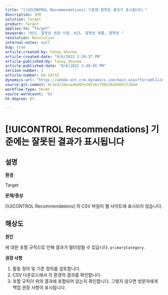 ```yaml
---
title: "[!UICONTROL Recommendations] 기준에 잘못된 결과가 표시됩니다."
description: 설명
solution: Target
product: Target
applies-to: "Target"
keywords: "KCS, 잘못된 권장 사항, KCS, 잘못된 제품, 잘못된 "
resolution: Resolution
internal-notes: null
bug: true
article-created-by: Tanay Sharma .
article-created-date: "9/6/2022 2:39:37 PM"
article-published-by: Tanay Sharma .
article-published-date: "9/6/2022 2:48:45 PM"
version-number: 3
article-number: KA-14732
dynamics-url: "https://adobe-ent.crm.dynamics.com/main.aspx?forceUCI=1&pagetype=entityrecord&etn=knowledgearticle&id=43ddcfba-f12d-ed11-9db1-002248086735"
source-git-commit: 0c3e421beca46d9fe1952b1f98538a50697216a0
workflow-type: tm+mt
source-wordcount: '91'
ht-degree: 6%

---
```


# [!UICONTROL Recommendations] 기준에는 잘못된 결과가 표시됩니다

## 설명


<b>환경</b>

Target



<b>문제/증상</b>

[!UICONTROL Recommendations] 의 CSV 파일이 웹 사이트에 표시되지 않습니다.


## 해상도


<b>원인</b>

에 대한 포함 규칙으로 인해 결과가 필터링될 수 있습니다. `primaryCategory`.



<b>권장 사항</b>

1. 활동 정의 및 기준 정의를 검토합니다.
2. CSV 다운로드에서 각 환경의 결과를 확인합니다.
3. 포함 규칙이 위의 결과에 포함되어 있는지 확인합니다. 그렇지 않으면 방문자에게 백업 권장 사항이 표시됩니다.

